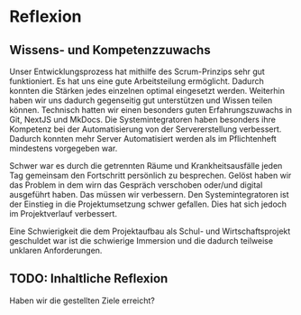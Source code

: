 # Reflexion

## Wissens- und Kompetenzzuwachs
Unser Entwicklungsprozess hat mithilfe des Scrum-Prinzips sehr gut funktioniert. Es hat uns eine gute Arbeitsteilung ermöglicht. Dadurch konnten die Stärken jedes einzelnen optimal eingesetzt werden. Weiterhin haben wir uns dadurch gegenseitig gut unterstützen und Wissen teilen können. 
Technisch hatten wir einen besonders guten Erfahrungszuwachs in Git, NextJS und MkDocs.
Die Systemintegratoren haben besonders ihre Kompetenz bei der Automatisierung von der Servererstellung verbessert. 
Dadurch konnten mehr Server Automatisiert werden als im Pflichtenheft mindestens vorgegeben war.

Schwer war es durch die getrennten Räume und Krankheitsausfälle jeden Tag gemeinsam den Fortschritt persönlich zu besprechen.
Gelöst haben wir das Problem in dem wirn das Gespräch verschoben oder/und digital ausgeführt haben.
Das müssen wir verbessern.
Den Systemintegratoren ist der Einstieg in die Projektumsetzung schwer gefallen. Dies hat sich jedoch im Projektverlauf verbessert.

Eine Schwierigkeit die dem Projektaufbau als Schul- und Wirtschaftsprojekt geschuldet war ist die schwierige Immersion und die dadurch teilweise unklaren Anforderungen.

## TODO: Inhaltliche Reflexion
Haben wir die gestellten Ziele erreicht?
